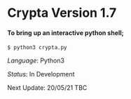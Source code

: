 # Crypta Version 1.7

#### To bring up an interactive python shell;
```
$ python3 crypta.py
```
*Language*: Python3

*Status*: In Development

Next Update: 20/05/21 TBC
